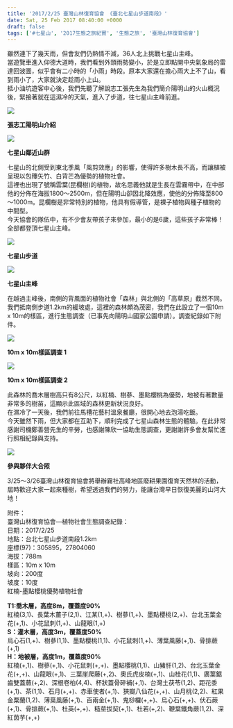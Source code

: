 ```yaml
---
title: '2017/2/25 臺灣山林復育協會 《臺北七星山步道南段》'
date: Sat, 25 Feb 2017 08:40:00 +0000
draft: false
tags: ['#七星山', '2017生態之旅紀實', '生態之旅', '臺灣山林復育協會']
---
```


雖然連下了幾天雨，但會友們仍熱情不減，36人北上挑戰七星山主峰。  
當遊覽車進入仰德大道時，我們看到外頭雨勢變小，於是立即點開中央氣象局的雷達回波圖，似乎會有二小時的「小雨」時段。原本大家還在擔心雨大上不了山，看到雨小了，大家就決定趁雨小上山。  
抵小油坑遊客中心後，我們先聽了解說志工張先生為我們簡介陽明山的火山概況後，緊接著就在這濕冷的天氣，進入了步道，往七星山主峰前進。

![](https://www.reforestation.tw/wp-content/uploads/2020/10/16998773_1492014997484802_2458030406599531369_n.jpg)

**張志工陽明山介紹**

![](https://www.reforestation.tw/wp-content/uploads/2020/10/16836439_1615450685133527_8916092596154789746_o.jpg)

**七星山鄰近山群**

七星山的北側受到東北季風「風剪效應」的影響，使得許多樹木長不高，而讓植被呈現以包籜矢竹、白背芒為優勢的植物社會。  
這裡也出現了號稱雲葉(昆欄樹)的植物，故名思義他就是生長在雲霧帶中，在中部他的分佈在海拔1800～2500m，但在陽明山卻因北降效應，使他的分佈降至800～1000m。昆欄樹是非常特別的植物，他具有假導管，是裸子植物與種子植物的中間型。  
今天協會的隊伍中，有不少會友帶孩子來參加，最小的是6歲，這些孩子非常棒！全部都登頂七星山主峰。

![](https://www.reforestation.tw/wp-content/uploads/2020/10/17017095_1615454058466523_6169793448697615230_o.jpg)

**七星山步道**

![](https://www.reforestation.tw/wp-content/uploads/2020/10/16831872_1492015220818113_4301665017280484625_n.jpg)

**七星山主峰**

在越過主峰後，南側的背風面的植物社會「森林」與北側的「高草原」截然不同。  
我們抵南側步道1.2km的緩坡處，這裡的森林頗為茂密，我們在此設立了一個10m x 10m的樣區，進行生態調查（已事先向陽明山國家公園申請）。調查紀錄如下附件。

![](https://www.reforestation.tw/wp-content/uploads/2020/10/16998764_1492015250818110_7779834502789273010_n.jpg)

**10m x 10m樣區調查 1**

![](https://www.reforestation.tw/wp-content/uploads/2020/10/16806705_1492015334151435_3901010435074760471_n.jpg)

**10m x 10m樣區調查 2**

此森林的喬木層樹高只有8公尺，以紅楠、樹蔘、墨點櫻桃為優勢，地被有著數量非常多的樹苗，這顯示此區域的森林更新狀況良好。  
在濕冷了一天後，我們前往馬槽花藝村溫泉餐廳，很開心地去泡湯吃飯。  
今天雖然下雨，但大家都在互助下，順利完成了七星山森林生態的體驗。在此非常感謝司機鄭善營先生的辛勞，也感謝陳欣一協助生態調查，更謝謝許多會友幫忙進行照相紀錄與支持。

![](https://www.reforestation.tw/wp-content/uploads/2020/10/16997979_1492015340818101_406211906175890324_n.jpg)

**參與夥伴大合照**

3/25～3/26臺灣山林復育協會將舉辦霧社高峰地區廢耕果園復育天然林的活動，屆時歡迎大家一起來種樹，希望透過我們的努力，能讓台灣早日恢復美麗的山河大地！

附件：  
臺灣山林復育協會—植物社會生態調查紀錄：  
日期：2017/2/25  
地點：台北七星山步道南段1.2km  
座標(97)：305895，27804060  
海拔：788m  
樣區：10m x 10m  
坡向：200度  
坡度：10度  
紅楠-墨點櫻桃優勢植物社會  
  
**T1:喬木層，高度8m，覆蓋度90%**  
紅楠(3,1)、長葉木薑子(2,1)、江某(1,+)、樹蔘(1,+)、墨點櫻桃(2,+)、台北玉葉金花(+,1)、小花鼠刺(1,+)、山龍眼(1,+)  
**S：灌木層，高度3m，覆蓋度50%**  
烏心石(1,+)、樹蔘(1,1)、墨點櫻桃(1,1)、小花鼠刺(1,+)、薄葉風藤(+,1)、骨排蕨(+,1)  
**H：地被層，高度1m，覆蓋度90%**  
紅楠(+,1)、樹蔘(+,1)、小花鼠刺(+,+)、墨點櫻桃(1,1)、山豬肝(1,2)、台北玉葉金花(+,+)、山龍眼(+,1)、三葉崖爬藤(+,2)、奧氏虎皮楠(+,1)、山桂花(1,1)、廣葉鋸齒雙蓋蕨(+,2)、深根卷柏(4,4)、杯狀蓋骨碎補(+,1)、台灣土茯苓(1,2)、距花黍(+,1)、茶(1,1)、石月(+,+)、赤車使者(+,1)、狹瓣八仙花(+,+)、山月桃(2,2)、紅果金粟蘭(1,2)、薄葉風藤(+,1)、百兩金(+,1)、鬼桫欏(+,+)、烏心石(+,+)、伏石蕨(+,1)、骨排蕨(+,1)、杜英(+,+)、糙莖拔契(+,1)、杜若(+,2)、鞭葉鐵角蕨(1,2)、深紅茵芋(+,+)